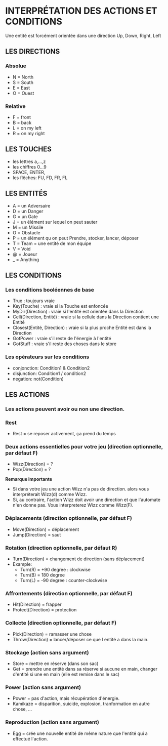 # INTERPRÉTATION DES ACTIONS ET CONDITIONS


Une entité est forcément orientée dans une direction Up, Down, Right, Left

## LES DIRECTIONS

### Absolue
- N = North
- S = South
- E = East
- O = Ouest

### Relative
- F = front
- B = back
- L = on my left
- R = on my right


## LES TOUCHES

- les lettres a,...,z
- les chiffres 0...9
- SPACE, ENTER,
- les flêches: FU, FD, FR, FL


## LES ENTITÉS

- A = un Adversaire
- D = un Danger
- G = un Gate
- J = un élément sur lequel on peut sauter
- M = un Missile
- O = Obstacle
- P = un élément qu on peut Prendre, stocker, lancer, déposer
- T = Team = une entité de mon équipe
- V = Void
- @ = Joueur
- _ = Anything


## LES CONDITIONS

### Les conditions booléennes de base
-  True : toujours vraie
-  Key(Touche) : vraie si la Touche est enfoncée
-  MyDir(Direction) : vraie si l'entité est orientée dans la Direction
-  Cell(Direction, Entité) : vraie si la cellule dans la Direction contient une Entité
-  Closest(Entité, Direction) : vraie si la plus proche Entité est dans la Direction
-  GotPower : vraie s'il reste de l'énergie à l'entité
-  GotStuff : vraie s'il reste des choses dans le store

### Les opérateurs sur les conditions
- conjonction: Condition1 & Condition2
- disjunction: Condition1 / condition2
- negation: not(Condition)


## LES ACTIONS

### Les actions peuvent avoir ou non une direction.

### Rest
- Rest = se reposer activement, ça prend du temps

### Deux actions essentielles pour votre jeu (direction optionnelle, par défaut F)
-  Wizz(Direction) = ?
-  Pop(Direction)  = ?

**Remarque importante**
  - Si dans votre jeu une action Wizz n'a pas de direction.
    alors vous interpréterait Wizz(d) comme Wizz.
  - Si, au contraire, l'action Wizz doit avoir une direction
    et que l'automate n'en donne pas. Vous interpreterez Wizz comme Wizz(F).

### Déplacements (direction optionnelle, par défaut F)
-  Move(Direction) = déplacement
-  Jump(Direction) = saut

### Rotation (direction optionnelle, par défaut R)
- Turn(Direction) = changement de direction (sans déplacement)
- Example:
    - Turn(R) = +90 degree : clockwise
    - Turn(B) = 180 degree
    - Turn(L) = -90 degree : counter-clockwise

### Affrontements (direction optionnelle, par défaut F)
-  Hit(Direction) = frapper
-  Protect(Direction) = protection

### Collecte (direction optionnelle, par défaut F)
-  Pick(Direction) = ramasser une chose
-  Throw(Direction) = lancer/déposer ce que l entité a dans la main.

### Stockage (action sans argument)
-  Store = mettre en réserve (dans son sac)
-  Get   = prendre une entité dans sa réserve si aucune en main, changer d'entité si une en main (elle est remise dans le sac)

### Power (action sans argument)
-  Power = pas d'action, mais récupération d'énergie.
-  Kamikaze =  disparition, suicide, explosion, tranformation en autre chose, ...

### Reproduction (action sans argument)
-  Egg = crée une nouvelle entité de même nature que l'entité qui a effectué l'action.


